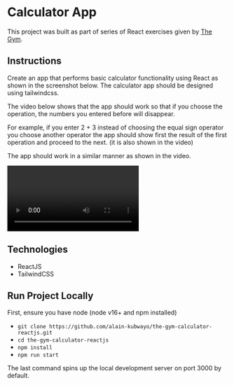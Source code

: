 # Calculator App

This project was built as part of series of React exercises given by [The Gym](https://www.thegym-rwanda.com/). 
## Instructions

Create an app that performs basic calculator functionality using React as shown in the screenshot below. The calculator app should be designed using tailwindcss.

The video below shows that the app should work so that if you choose the operation, the numbers you entered before will disappear. 

For example, if you enter 2 + 3 instead of choosing the equal sign operator you choose another operator the app should show first the result of the first operation and proceed to the next. (it is also shown in the video)

The app should work in a similar manner as shown in the video.

<video src="./src/assets/calculator_demo.mov" controls auto-play loop></video>

## Technologies
* ReactJS
* TailwindCSS

## Run Project Locally
First, ensure you have node (node v16+ and npm installed)

* `git clone https://github.com/alain-kubwayo/the-gym-calculator-reactjs.git`
* `cd the-gym-calculator-reactjs`
* `npm install`
* `npm run start`

The last command spins up the local development server on port 3000 by default.